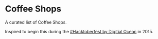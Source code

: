 # Coffee Shops

A curated list of Coffee Shops.

Inspired to begin this during the [#Hacktoberfest by Digitial Ocean](https://hacktoberfest.digitalocean.com/) in 2015.
